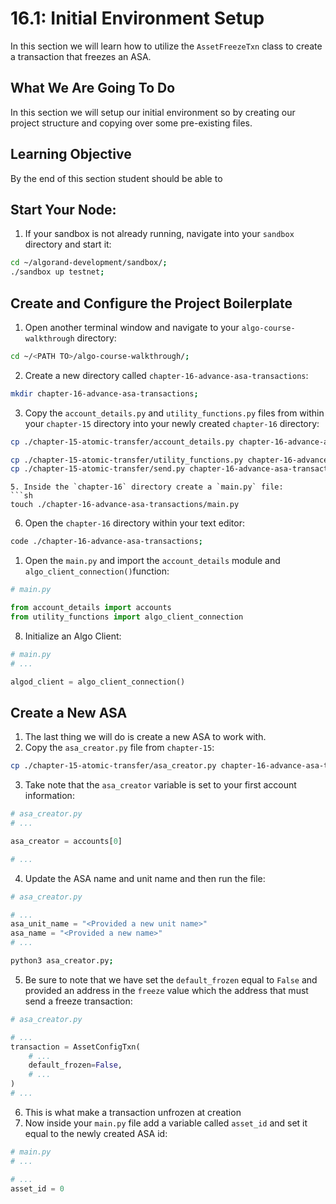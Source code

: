 # 16.1: Initial Environment Setup
In this section we will learn how to utilize the `AssetFreezeTxn` class to create a transaction that freezes an ASA.

## What We Are Going To Do

In this section we will setup our initial environment so by creating our project structure and copying over some pre-existing  files.

## Learning Objective

By the end of this section student should be able to

## Start Your Node:

1. If your sandbox is not already running, navigate into your `sandbox` directory and start it:
```sh
cd ~/algorand-development/sandbox/;
./sandbox up testnet;
```

## Create and Configure the Project Boilerplate

1. Open another terminal window and navigate to your `algo-course-walkthrough` directory:
```sh
cd ~/<PATH TO>/algo-course-walkthrough/;
```
2. Create a new directory called `chapter-16-advance-asa-transactions`:
```sh
mkdir chapter-16-advance-asa-transactions;
```
3. Copy the `account_details.py` and `utility_functions.py` files from within your `chapter-15` directory into your newly created `chapter-16` directory:
```sh
cp ./chapter-15-atomic-transfer/account_details.py chapter-16-advance-asa-transactions;

cp ./chapter-15-atomic-transfer/utility_functions.py chapter-16-advance-asa-transactions;
cp ./chapter-15-atomic-transfer/send.py chapter-16-advance-asa-transactions;
```
```
5. Inside the `chapter-16` directory create a `main.py` file:
```sh
touch ./chapter-16-advance-asa-transactions/main.py
```
6. Open the `chapter-16` directory within your text editor:
```sh
code ./chapter-16-advance-asa-transactions;
```
1. Open the `main.py` and import the `account_details` module and `algo_client_connection()`function:
```python
# main.py

from account_details import accounts
from utility_functions import algo_client_connection

```
8. Initialize an Algo Client:
```python
# main.py
# ...

algod_client = algo_client_connection()
```

## Create a New ASA

1. The last thing we will do is create a new ASA to work with.
2. Copy the `asa_creator.py` file from `chapter-15`:
```sh
cp ./chapter-15-atomic-transfer/asa_creator.py chapter-16-advance-asa-transactions;
```
3. Take note that the `asa_creator` variable is set to your first account information:
```python
# asa_creator.py
# ...

asa_creator = accounts[0]

# ...
```
4. Update the ASA name and unit name and then run the file:
```python
# asa_creator.py

# ...
asa_unit_name = "<Provided a new unit name>"
asa_name = "<Provided a new name>"
# ...
```

```sh
python3 asa_creator.py;
```
5. Be sure to note that we have set the `default_frozen` equal to `False` and provided an address in the `freeze` value which the address that must send a freeze transaction:
```python
# asa_creator.py

# ...
transaction = AssetConfigTxn(
    # ...
    default_frozen=False,
    # ...
)
# ...
```
6. This is what make a transaction unfrozen at creation
7. Now inside your `main.py` file add a variable called `asset_id` and set it equal to the newly created ASA id:
```python
# main.py
# ...

# ...
asset_id = 0
```